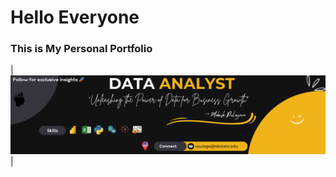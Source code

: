 # Hello Everyone 

### This is My Personal Portfolio

|![Cover](https://github.com/pvnmahesh999/portfolio/blob/main/images/banner2.png)|

